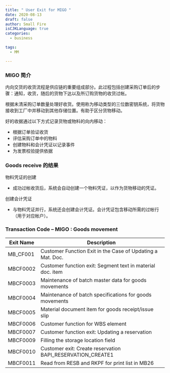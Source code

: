 ```yaml
---
title: " User Exit for MIGO "
date: 2020-08-13
draft: false
author: Small Fire
isCJKLanguage: true
categories: 
  - business

tags: 
  - MM

---
```


### MIGO 简介

内向交货的收货流程是供应链的重要组成部分。此过程包括创建采购订单后的步骤：通知，收货，随后的货物下达以及所订购货物的收货过帐。

根据未清采购订单数量处理好收货。使用称为移动类型的三位数密钥系统，将货物接收到工厂中并移动到其他存储位置。有助于区分货物移动。

好的收据通过以下方式记录货物或物料的向内移动：

- 根据订单验证收货
- 评估采购订单中的物料
- 创建物料和会计凭证以记录事件
- 为发票校验提供依据

### Goods receive 的结果

物料凭证的创建

- 成功过帐收货后，系统会自动创建一个物料凭证，以作为货物移动的凭证。

创建会计凭证

- 与物料凭证并行，系统还会创建会计凭证。会计凭证包含移动所需的过帐行（用于对应帐户）。

### Transaction Code – MIGO : Goods movement

| Exit Name | Description                                                |
| --------- | ---------------------------------------------------------- |
| MB_CF001  | Customer Function Exit in the Case of Updating a Mat. Doc. |
| MBCF0002  | Customer function exit: Segment text in material doc. item |
| MBCF0003  | Maintenance of batch master data for goods movements       |
| MBCF0004  | Maintenance of batch specifications for goods movements    |
| MBCF0005  | Material document item for goods receipt/issue slip        |
| MBCF0006  | Customer function for WBS element                          |
| MBCF0007  | Customer function exit: Updating a reservation             |
| MBCF0009  | Filling the storage location field                         |
| MBCF0010  | Customer exit: Create reservation BAPI_RESERVATION_CREATE1 |
| MBCF0011  | Read from RESB and RKPF for print list in MB26             |

